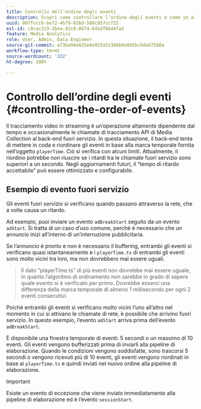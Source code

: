 ```yaml
---
title: Controllo dell’ordine degli eventi
description: Scopri come controllare l’ordine degli eventi e come in alcuni casi gli eventi vengono riordinati in base alla marca temporale fornita nell’oggetto playerTime.
uuid: 007fccc6-be72-4b79-826d-588c957ccf15
exl-id: c0cac319-2bea-42c8-8674-641dfbb44fa2
feature: Media Analytics
role: User, Admin, Data Engineer
source-git-commit: a73ba98e025e0a915a5136bb9e0d5bcbde875b0a
workflow-type: tm+mt
source-wordcount: '332'
ht-degree: 100%

---
```


# Controllo dell’ordine degli eventi {#controlling-the-order-of-events}

Il tracciamento video in streaming è un’operazione altamente dipendente dal tempo e occasionalmente le chiamate di tracciamento API di Media Collection al back-end fuori servizio. In questa situazione, il back-end tenta di mettere in coda e riordinare gli eventi in base alla marca temporale fornita nell’oggetto `playerTime`.  Ciò si verifica con alcuni limiti. Attualmente, il riordino potrebbe non riuscire se i ritardi tra le chiamate fuori servizio sono superiori a un secondo. Negli aggiornamenti futuri, il “tempo di ritardo accettabile” può essere ottimizzato e configurabile.

## Esempio di evento fuori servizio

Gli eventi fuori servizio si verificano quando passano attraverso la rete, che a volte causa un ritardo.

Ad esempio, puoi inviare un evento `adBreakStart` seguito da un evento `adStart`. Si tratta di un caso d’uso comune, perché è necessario che un annuncio inizi all’interno di un’interruzione pubblicitaria.

Se l’annuncio è pronto e non è necessario il buffering, entrambi gli eventi si verificano quasi istantaneamente e i `playerTime.ts` di entrambi gli eventi sono molto vicini tra loro, ma non dovrebbero mai essere uguali.

> Il dato “playerTime.ts” di più eventi non dovrebbe mai essere uguale, in quanto l’algoritmo di ordinamento non sarebbe in grado di sapere quale evento si è verificato per primo. Dovrebbe esserci una differenza della marca temporale di almeno 1 millisecondo per ogni 2 eventi consecutivi.

Poiché entrambi gli eventi si verificano molto vicini l’uno all’altro nel momento in cui si attivano le chiamate di rete, è possibile che arrivino fuori servizio. In questo esempio, l’evento `adStart` arriva prima dell’evento `adBreakStart`.


È disponibile una finestra temporale di eventi: 5 secondi o un massimo di 10 eventi. Gli eventi vengono bufferizzati prima di inviarli alla pipeline di elaborazione. Quando le condizioni vengono soddisfatte, sono trascorsi 5 secondi o vengono ricevuti più di 10 eventi, gli eventi vengono riordinati in base ai `playerTime.ts` e quindi inviati nel nuovo ordine alla pipeline di elaborazione.

>[!IMPORTANT]
>
>Esiste un evento di eccezione che viene inviato immediatamente alla pipeline di elaborazione ed è l’evento `sessionStart`.
